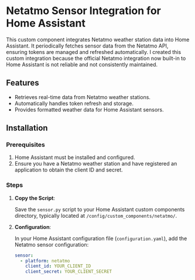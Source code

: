 # Netatmo Sensor Integration for Home Assistant

This custom component integrates Netatmo weather station data into Home Assistant. It periodically fetches sensor data from the Netatmo API, ensuring tokens are managed and refreshed automatically. I created this custom integration because the official Netatmo integration now built-in to Home Assistant is not reliable and not consistently maintained.

## Features

- Retrieves real-time data from Netatmo weather stations.
- Automatically handles token refresh and storage.
- Provides formatted weather data for Home Assistant sensors.

## Installation

### Prerequisites

1. Home Assistant must be installed and configured.
2. Ensure you have a Netatmo weather station and have registered an application to obtain the client ID and secret.

### Steps

1. **Copy the Script**:

   Save the `sensor.py` script to your Home Assistant custom components directory, typically located at `/config/custom_components/netatmo/`.

2. **Configuration**:

   In your Home Assistant configuration file (`configuration.yaml`), add the Netatmo sensor configuration:

   ```yaml
   sensor:
     - platform: netatmo
       client_id: YOUR_CLIENT_ID
       client_secret: YOUR_CLIENT_SECRET
